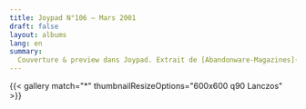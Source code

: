 ```yaml
---
title: Joypad N°106 — Mars 2001
draft: false
layout: albums
lang: en
summary: 
  Couverture & preview dans Joypad. Extrait de [Abandonware-Magazines](https://abandonware-magazines.org/).
---
```

{{< gallery match="*" thumbnailResizeOptions="600x600 q90 Lanczos" >}}